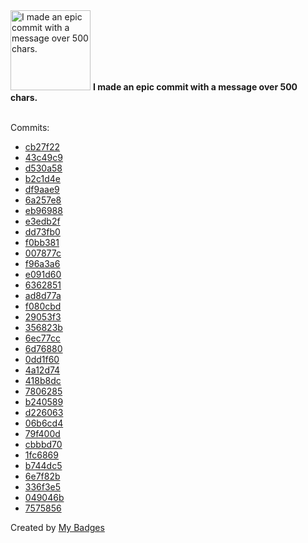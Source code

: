 <img src="https://my-badges.github.io/my-badges/epic-commit.png" alt="I made an epic commit with a message over 500 chars." title="I made an epic commit with a message over 500 chars." width="128">
<strong>I made an epic commit with a message over 500 chars.</strong>
<br><br>

Commits:

- <a href="https://github.com/pfefferle/skill-homeassistant/commit/cb27f225e29fd32416dba1e03fa6d695a53bc354">cb27f22</a>
- <a href="https://github.com/pfefferle/skill-homeassistant/commit/43c49c90007d9b194a5510759544b600765cd222">43c49c9</a>
- <a href="https://github.com/pfefferle/skill-homeassistant/commit/d530a58a0f486238fc079246483262a4a29d37c2">d530a58</a>
- <a href="https://github.com/pfefferle/skill-homeassistant/commit/b2c1d4ef57e28000856942ce65985a57bcf9667f">b2c1d4e</a>
- <a href="https://github.com/pfefferle/skill-homeassistant/commit/df9aae9fc5b2c691690cbe9811a1f32b6561405c">df9aae9</a>
- <a href="https://github.com/Automattic/wordpress-activitypub/commit/6a257e83ceba6e4cfbb442c6089d710a78bf4443">6a257e8</a>
- <a href="https://github.com/Automattic/wordpress-activitypub/commit/eb969884c602d60b7b2cd78e88ef398817cfbf31">eb96988</a>
- <a href="https://github.com/Automattic/wordpress-activitypub/commit/e3edb2f61902d1322cb848b116f159c119ecf432">e3edb2f</a>
- <a href="https://github.com/Automattic/wordpress-activitypub/commit/dd73fb02b7ca209bea1a67df43a5a1035b1a2560">dd73fb0</a>
- <a href="https://github.com/Automattic/wordpress-activitypub/commit/f0bb381a904a3c0cbf3cdc0977eff99ce2029912">f0bb381</a>
- <a href="https://github.com/Automattic/wordpress-activitypub/commit/007877cf32f2d85ff70a449b4c97f072fc82aa63">007877c</a>
- <a href="https://github.com/Automattic/wordpress-activitypub/commit/f96a3a6839cc3678b10a15f02b1e81df053d4c5f">f96a3a6</a>
- <a href="https://github.com/Automattic/wordpress-activitypub/commit/e091d60b78055d78a801f0add4ea3085c8281e86">e091d60</a>
- <a href="https://github.com/Automattic/wordpress-activitypub/commit/636285182a91fb0c6af6af2696fa1b796ea5acca">6362851</a>
- <a href="https://github.com/Automattic/wordpress-activitypub/commit/ad8d77ad35b7de117c072994ae85200c19cdb394">ad8d77a</a>
- <a href="https://github.com/Automattic/wordpress-activitypub/commit/f080cbdfd6c43ed826bcbd850004b88f10d8e09a">f080cbd</a>
- <a href="https://github.com/Automattic/wordpress-activitypub/commit/29053f31d23d3de819f260afdad2ad28aa541524">29053f3</a>
- <a href="https://github.com/Automattic/wordpress-activitypub/commit/356823b8d50b0e39f8d9b4caa431eae9ed63f9b1">356823b</a>
- <a href="https://github.com/Automattic/wordpress-activitypub/commit/6ec77ccb6913cb365fc49eb6194f3bf725080c14">6ec77cc</a>
- <a href="https://github.com/Automattic/wordpress-activitypub/commit/6d768801a71890df5b6249e5c70c01f970698216">6d76880</a>
- <a href="https://github.com/Automattic/wordpress-activitypub/commit/0dd1f603847e457acfa719404f464964bef1fd11">0dd1f60</a>
- <a href="https://github.com/Automattic/wordpress-activitypub/commit/4a12d746d38c0becc03cabe6ca210caa3f2a55f4">4a12d74</a>
- <a href="https://github.com/Automattic/wordpress-activitypub/commit/418b8dcd518502fbaf037d0d9420b1fcffb84839">418b8dc</a>
- <a href="https://github.com/Automattic/wordpress-activitypub/commit/7806285d887144b5c49cb857bc6fabc6b39846cb">7806285</a>
- <a href="https://github.com/Automattic/wordpress-activitypub/commit/b240589e789eca5c94d9c06980063b2b859db8fb">b240589</a>
- <a href="https://github.com/Automattic/wordpress-activitypub/commit/d2260639b3ec0e5c546b010618fe92cb62220c05">d226063</a>
- <a href="https://github.com/Automattic/wordpress-activitypub/commit/06b6cd467c109077985a832a8493fc1119b91b6e">06b6cd4</a>
- <a href="https://github.com/Automattic/wordpress-activitypub/commit/79f400d88aa68b8297fa92c67d30e82a78282ed1">79f400d</a>
- <a href="https://github.com/Automattic/wordpress-activitypub/commit/cbbbd7089035e9eb635b15f61e0c9f20b7917310">cbbbd70</a>
- <a href="https://github.com/Automattic/wordpress-activitypub/commit/1fc6869576375e265eba1c41d03ca525fc14c0d6">1fc6869</a>
- <a href="https://github.com/Automattic/wordpress-activitypub/commit/b744dc551dc9ca34e2ca805ca99755fcc86f4013">b744dc5</a>
- <a href="https://github.com/Automattic/wordpress-activitypub/commit/6e7f82bf42a0730082e4b040794835298e93f087">6e7f82b</a>
- <a href="https://github.com/Automattic/wordpress-activitypub/commit/336f3e5a628d9f915da7832651eeb516856a6ba0">336f3e5</a>
- <a href="https://github.com/Automattic/wordpress-activitypub/commit/049046be70b5b407d837a69552acf62ee844d644">049046b</a>
- <a href="https://github.com/indieweb/wordpress-indieweb/commit/7575856f9051a5024f2ee6d65347841a49c685b4">7575856</a>


Created by <a href="https://github.com/my-badges/my-badges">My Badges</a>